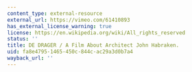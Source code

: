 ```yaml
---
content_type: external-resource
external_url: https://vimeo.com/61410893
has_external_license_warning: true
license: https://en.wikipedia.org/wiki/All_rights_reserved
status: ''
title: DE DRAGER / A Film About Architect John Habraken.
uid: fa8e4795-1465-450c-844c-ac29a3d0b7a4
wayback_url: ''
---
```

